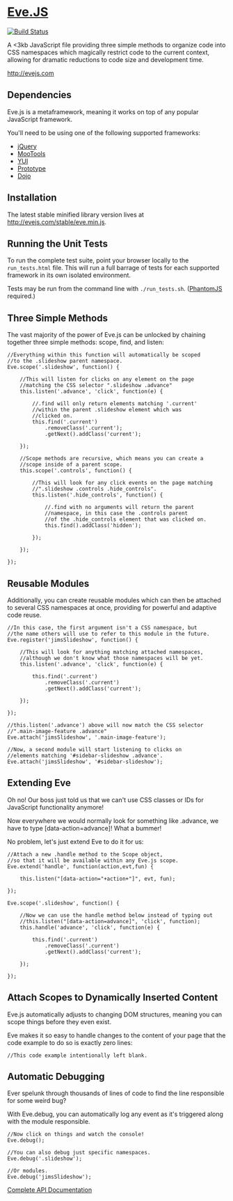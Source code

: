 # [Eve.JS](http://evejs.com)

[![Build Status](https://secure.travis-ci.org/Yuffster/Eve.js.png)](http://travis-ci.org/Yuffster/Eve.js)

A <3kb JavaScript file providing three simple methods to organize code into CSS namespaces which magically restrict code to the current context, allowing for dramatic reductions to code size and development time. 

<http://evejs.com>

## Dependencies

Eve.js is a metaframework, meaning it works on top of any popular JavaScript framework.

You'll need to be using one of the following supported frameworks:

* [jQuery](http://jquery.com)
* [MooTools](http://mootools.net)
* [YUI](http://yuilibrary.com/)
* [Prototype](http://prototypejs.org/)
* [Dojo](http://dojotoolkit.org/)

## Installation

The latest stable minified library version lives at <http://evejs.com/stable/eve.min.js>.

## Running the Unit Tests

To run the complete test suite, point your browser locally to the `run_tests.html` file.  This will run
a full barrage of tests for each supported framework in its own isolated environment.

Tests may be run from the command line with `./run_tests.sh`.  ([PhantomJS](http://phantomjs.org/) required.)

## Three Simple Methods

The vast majority of the power of Eve.js can be unlocked by chaining together three simple methods: scope, find, and listen:

	//Everything within this function will automatically be scoped
	//to the .slideshow parent namespace.
	Eve.scope('.slideshow', function() {

		//This will listen for clicks on any element on the page
		//matching the CSS selector ".slideshow .advance"
		this.listen('.advance', 'click', function(e) {

			//.find will only return elements matching '.current'
			//within the parent .slideshow element which was
			//clicked on.
			this.find('.current')
				.removeClass('.current');
				.getNext().addClass('current');

		});

		//Scope methods are recursive, which means you can create a
		//scope inside of a parent scope.
		this.scope('.controls', function() {

			//This will look for any click events on the page matching
			//".slideshow .controls .hide_controls".
			this.listen('.hide_controls', function() {

				//.find with no arguments will return the parent
				//namespace, in this case the .controls parent
				//of the .hide_controls element that was clicked on.
				this.find().addClass('hidden');

			});

		});

	});

## Reusable Modules

Additionally, you can create reusable modules which can then be attached to several CSS namespaces at once, providing for powerful and adaptive code reuse.

	//In this case, the first argument isn't a CSS namespace, but
	//the name others will use to refer to this module in the future.
	Eve.register('jimsSlideshow', function() {

		//This will look for anything matching attached namespaces,
		//although we don't know what those namespaces will be yet.
		this.listen('.advance', 'click', function(e) {

			this.find('.current')
				.removeClass('.current')
				.getNext().addClass('current');

		});

	});

	//this.listen('.advance') above will now match the CSS selector
	//".main-image-feature .advance"
	Eve.attach('jimsSlideshow', '.main-image-feature');

	//Now, a second module will start listening to clicks on
	//elements matching '#sidebar-slideshow .advance'.
	Eve.attach('jimsSlideshow', '#sidebar-slideshow');

## Extending Eve

Oh no! Our boss just told us that we can't use CSS classes or IDs for JavaScript functionality anymore!

Now everywhere we would normally look for something like .advance, we have to type [data-action=advance]! What a bummer!

No problem, let's just extend Eve to do it for us:

	//Attach a new .handle method to the Scope object,
	//so that it will be available within any Eve.js scope.
	Eve.extend('handle', function(action,evt,fun) {
	
		this.listen("[data-action="+action+"]", evt, fun);
		
	});
	
	Eve.scope('.slideshow', function() {
	
		//Now we can use the handle method below instead of typing out
		//this.listen("[data-action=advance]", 'click', function);
		this.handle('advance', 'click', function(e) {
		
			this.find('.current')
				.removeClass('.current')
				.getNext().addClass('current');
				
		});
		
	});

## Attach Scopes to Dynamically Inserted Content

Eve.js automatically adjusts to changing DOM structures, meaning you can scope things before they even exist.

Eve makes it so easy to handle changes to the content of your page that the code example to do so is exactly zero lines:

	//This code example intentionally left blank.

## Automatic Debugging

Ever spelunk through thousands of lines of code to find the line responsible for some weird bug?

With Eve.debug, you can automatically log any event as it's triggered along with the module responsible.

	//Now click on things and watch the console!
	Eve.debug();
	
	//You can also debug just specific namespaces.
	Eve.debug('.slideshow');
	
	//Or modules.
	Eve.debug('jimsSlideshow');

[Complete API Documentation](http://github.com/Yuffster/Eve.js/blob/master/docs/API_Documentation.md)
